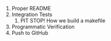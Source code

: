 1. Proper README
2. Integration Tests
   1. PIT STOP! How we build a makefile
3. Programmatic Verification
4. Push to GitHub